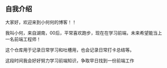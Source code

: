 ## 自我介绍
大家好，欢迎来到小何何的博客！！

我叫小何，来自湖南，00后，平常喜欢跑步，现在在学习前端，未来希望能当上一名前端工程师！

这个仓库用于记录日常学习和吐槽用，也会记录日常打卡总结等。

这段时间我会好好努力学习前端知识，争取早日找到一份前端工作

